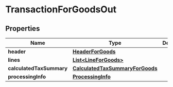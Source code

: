 
# TransactionForGoodsOut

## Properties
Name | Type | Description | Notes
------------ | ------------- | ------------- | -------------
**header** | [**HeaderForGoods**](HeaderForGoods.md) |  |  [optional]
**lines** | [**List&lt;LineForGoods&gt;**](LineForGoods.md) |  |  [optional]
**calculatedTaxSummary** | [**CalculatedTaxSummaryForGoods**](CalculatedTaxSummaryForGoods.md) |  |  [optional]
**processingInfo** | [**ProcessingInfo**](ProcessingInfo.md) |  |  [optional]



